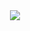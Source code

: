 <div align="center"> <img src="https://metrics.lecoq.io/Archerll?template=classic&config.timezone=Asia%2FShanghai"> </div>
